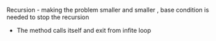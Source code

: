 Recursion - making the problem smaller and smaller , base condition is needed to stop the recursion
- The method calls itself and exit from infite loop
